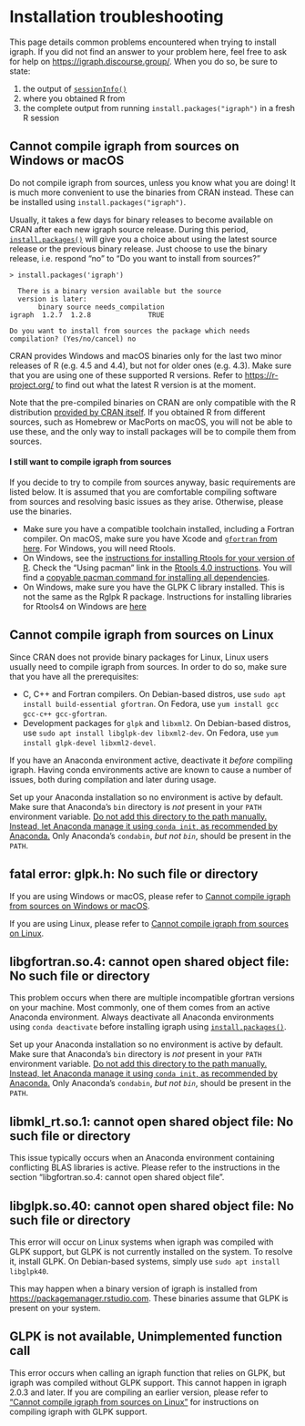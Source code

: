# Installation troubleshooting

This page details common problems encountered when trying to install
igraph. If you did not find an answer to your problem here, feel free to
ask for help on <https://igraph.discourse.group/>. When you do so, be
sure to state:

1.  the output of
    [`sessionInfo()`](https://rdrr.io/r/utils/sessionInfo.html)
2.  where you obtained R from
3.  the complete output from running `install.packages("igraph")` in a
    fresh R session

## Cannot compile igraph from sources on Windows or macOS

Do not compile igraph from sources, unless you know what you are doing!
It is much more convenient to use the binaries from CRAN instead. These
can be installed using `install.packages("igraph")`.

Usually, it takes a few days for binary releases to become available on
CRAN after each new igraph source release. During this period,
[`install.packages()`](https://rdrr.io/r/utils/install.packages.html)
will give you a choice about using the latest source release or the
previous binary release. Just choose to use the binary release,
i.e. respond “no” to “Do you want to install from sources?”

    > install.packages('igraph')

      There is a binary version available but the source
      version is later:
           binary source needs_compilation
    igraph  1.2.7  1.2.8              TRUE

    Do you want to install from sources the package which needs compilation? (Yes/no/cancel) no

CRAN provides Windows and macOS binaries only for the last two minor
releases of R (e.g. 4.5 and 4.4), but not for older ones (e.g. 4.3).
Make sure that you are using one of these supported R versions. Refer to
<https://r-project.org/> to find out what the latest R version is at the
moment.

Note that the pre-compiled binaries on CRAN are only compatible with the
R distribution [provided by CRAN itself](https://www.r-project.org/). If
you obtained R from different sources, such as Homebrew or MacPorts on
macOS, you will not be able to use these, and the only way to install
packages will be to compile them from sources.

#### I still want to compile igraph from sources

If you decide to try to compile from sources anyway, basic requirements
are listed below. It is assumed that you are comfortable compiling
software from sources and resolving basic issues as they arise.
Otherwise, please use the binaries.

- Make sure you have a compatible toolchain installed, including a
  Fortran compiler. On macOS, make sure you have Xcode and [`gfortran`
  from here](https://cran.r-project.org/bin/macosx/tools/). For Windows,
  you will need Rtools.
- On Windows, see the [instructions for installing Rtools for your
  version of R](https://cran.r-project.org/bin/windows/Rtools/). Check
  the “Using pacman” link in the [Rtools 4.0
  instructions](https://cran.r-project.org/bin/windows/Rtools/rtools40.html).
  You will find a [copyable pacman command for installing all
  dependencies](https://github.com/igraph/rigraph/#installation).
- On Windows, make sure you have the GLPK C library installed. This is
  not the same as the Rglpk R package. Instructions for installing
  libraries for Rtools4 on Windows are
  [here](https://cran.r-project.org/bin/windows/Rtools/)

## Cannot compile igraph from sources on Linux

Since CRAN does not provide binary packages for Linux, Linux users
usually need to compile igraph from sources. In order to do so, make
sure that you have all the prerequisites:

- C, C++ and Fortran compilers. On Debian-based distros, use
  `sudo apt install build-essential gfortran`. On Fedora, use
  `yum install gcc gcc-c++ gcc-gfortran`.
- Development packages for `glpk` and `libxml2`. On Debian-based
  distros, use `sudo apt install libglpk-dev libxml2-dev`. On Fedora,
  use `yum install glpk-devel libxml2-devel`.

If you have an Anaconda environment active, deactivate it *before*
compiling igraph. Having conda environments active are known to cause a
number of issues, both during compilation and later during usage.

Set up your Anaconda installation so no environment is active by
default. Make sure that Anaconda’s `bin` directory is *not* present in
your `PATH` environment variable. [Do not add this directory to the path
manually. Instead, let Anaconda manage it using `conda init`, as
recommended by
Anaconda.](https://docs.anaconda.com/anaconda/user-guide/faq/#distribution-faq-linux-path)
Only Anaconda’s `condabin`, *but not `bin`*, should be present in the
`PATH`.

## fatal error: glpk.h: No such file or directory

If you are using Windows or macOS, please refer to [Cannot compile
igraph from sources on Windows or
macOS](#cannot-compile-igraph-from-sources-on-windows-or-macos).

If you are using Linux, please refer to [Cannot compile igraph from
sources on Linux](#cannot-compile-igraph-from-sources-on-linux).

## libgfortran.so.4: cannot open shared object file: No such file or directory

This problem occurs when there are multiple incompatible gfortran
versions on your machine. Most commonly, one of them comes from an
active Anaconda environment. Always deactivate all Anaconda environments
using `conda deactivate` before installing igraph using
[`install.packages()`](https://rdrr.io/r/utils/install.packages.html).

Set up your Anaconda installation so no environment is active by
default. Make sure that Anaconda’s `bin` directory is *not* present in
your `PATH` environment variable. [Do not add this directory to the path
manually. Instead, let Anaconda manage it using `conda init`, as
recommended by
Anaconda.](https://docs.anaconda.com/anaconda/user-guide/faq/#distribution-faq-linux-path)
Only Anaconda’s `condabin`, *but not `bin`*, should be present in the
`PATH`.

## libmkl_rt.so.1: cannot open shared object file: No such file or directory

This issue typically occurs when an Anaconda environment containing
conflicting BLAS libraries is active. Please refer to the instructions
in the section “libgfortran.so.4: cannot open shared object file”.

## libglpk.so.40: cannot open shared object file: No such file or directory

This error will occur on Linux systems when igraph was compiled with
GLPK support, but GLPK is not currently installed on the system. To
resolve it, install GLPK. On Debian-based systems, simply use
`sudo apt install libglpk40`.

This may happen when a binary version of igraph is installed from
<https://packagemanager.rstudio.com>. These binaries assume that GLPK is
present on your system.

## GLPK is not available, Unimplemented function call

This error occurs when calling an igraph function that relies on GLPK,
but igraph was compiled without GLPK support. This cannot happen in
igraph 2.0.3 and later. If you are compiling an earlier version, please
refer to [“Cannot compile igraph from sources on
Linux”](#cannot-compile-igraph-from-sources-on-linux) for instructions
on compiling igraph with GLPK support.
